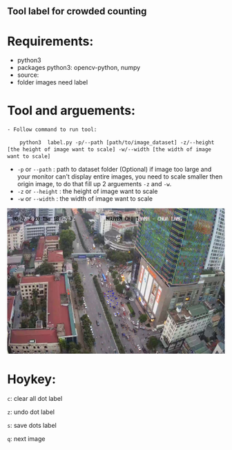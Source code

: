 ## Tool label for crowded counting
# Requirements:
- python3
- packages python3: opencv-python, numpy
- source: 
- folder images need label
# Tool and arguements:
    - Follow command to run tool:
```
    python3  label.py -p/--path [path/to/image_dataset] -z/--height [the height of image want to scale] -w/--width [the width of image want to scale]
```
* `-p` or `--path` : path to dataset folder
(Optional) if image too large and your monitor can't display entire images, you need to scale smaller then origin image, to do that fill up 2 arguements `-z` and `-w`.
* `-z` or `--height` : the height of image want to scale
* `-w` or `--width` : the width of image want to scale

![](tool.png)

# Hoykey:
`c`: clear all dot label

`z`: undo dot label

`s`: save dots label

`q`: next image